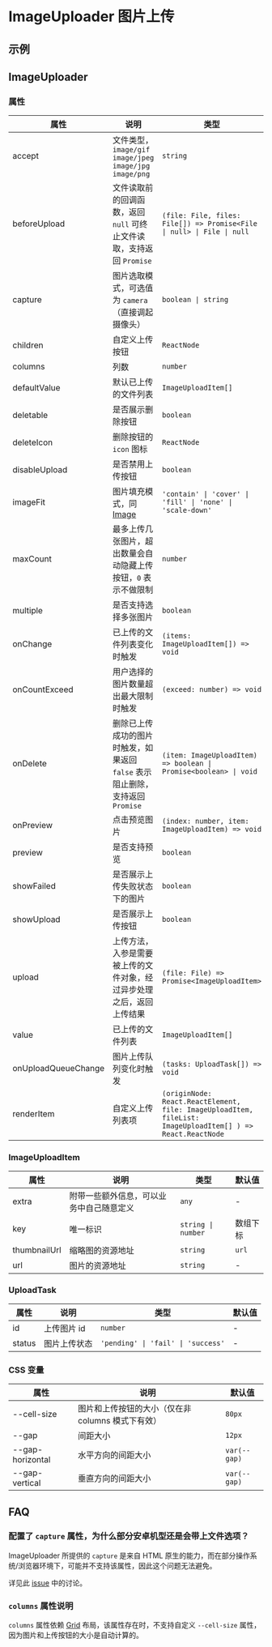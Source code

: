 # ImageUploader 图片上传 <Experimental></Experimental>

## 示例

<code src="./demos/demo1.tsx"></code>

<code src="./demos/demo2.tsx"></code>

## ImageUploader

### 属性

| 属性                | 说明                                                                          | 类型                                                                                                       | 默认值             |
| ------------------- | ----------------------------------------------------------------------------- | ---------------------------------------------------------------------------------------------------------- | ------------------ |
| accept              | 文件类型，`image/gif` `image/jpeg` `image/jpg` `image/png`                    | `string`                                                                                                   | `image/*`          |
| beforeUpload        | 文件读取前的回调函数，返回 `null` 可终止文件读取，支持返回 `Promise`          | `(file: File, files: File[]) => Promise<File \| null> \| File \| null`                                     | -                  |
| capture             | 图片选取模式，可选值为 `camera`（直接调起摄像头）                             | `boolean \| string`                                                                                        | -                  |
| children            | 自定义上传按钮                                                                | `ReactNode`                                                                                                | -                  |
| columns             | 列数                                                                          | `number`                                                                                                   | -                  |
| defaultValue        | 默认已上传的文件列表                                                          | `ImageUploadItem[]`                                                                                        | -                  |
| deletable           | 是否展示删除按钮                                                              | `boolean`                                                                                                  | `true`             |
| deleteIcon          | 删除按钮的 `icon` 图标                                                        | `ReactNode`                                                                                                | `<CloseOutline />` |
| disableUpload       | 是否禁用上传按钮                                                              | `boolean`                                                                                                  | `false`            |
| imageFit            | 图片填充模式，同 [Image](/zh/components/image#属性)                           | `'contain' \| 'cover' \| 'fill' \| 'none' \| 'scale-down'`                                                 | `cover`            |
| maxCount            | 最多上传几张图片，超出数量会自动隐藏上传按钮，`0` 表示不做限制                | `number`                                                                                                   | `0`                |
| multiple            | 是否支持选择多张图片                                                          | `boolean`                                                                                                  | `false`            |
| onChange            | 已上传的文件列表变化时触发                                                    | `(items: ImageUploadItem[]) => void`                                                                       | -                  |
| onCountExceed       | 用户选择的图片数量超出最大限制时触发                                          | `(exceed: number) => void`                                                                                 | -                  |
| onDelete            | 删除已上传成功的图片时触发，如果返回 `false` 表示阻止删除，支持返回 `Promise` | `(item: ImageUploadItem) => boolean \| Promise<boolean> \| void`                                           | -                  |
| onPreview           | 点击预览图片                                                                  | `(index: number, item: ImageUploadItem) => void`                                                           | -                  |
| preview             | 是否支持预览                                                                  | `boolean`                                                                                                  | `true`             |
| showFailed          | 是否展示上传失败状态下的图片                                                  | `boolean`                                                                                                  | `true`             |
| showUpload          | 是否展示上传按钮                                                              | `boolean`                                                                                                  | `true`             |
| upload              | 上传方法，入参是需要被上传的文件对象，经过异步处理之后，返回上传结果          | `(file: File) => Promise<ImageUploadItem>`                                                                 | -                  |
| value               | 已上传的文件列表                                                              | `ImageUploadItem[]`                                                                                        | -                  |
| onUploadQueueChange | 图片上传队列变化时触发                                                        | `(tasks: UploadTask[]) => void`                                                                            | -                  |
| renderItem          | 自定义上传列表项                                                              | `(originNode: React.ReactElement, file: ImageUploadItem, fileList: ImageUploadItem[] ) => React.ReactNode` | -                  |

### ImageUploadItem

| 属性         | 说明                                     | 类型               | 默认值   |
| ------------ | ---------------------------------------- | ------------------ | -------- |
| extra        | 附带一些额外信息，可以业务中自己随意定义 | `any`              | -        |
| key          | 唯一标识                                 | `string \| number` | 数组下标 |
| thumbnailUrl | 缩略图的资源地址                         | `string`           | `url`    |
| url          | 图片的资源地址                           | `string`           | -        |

### UploadTask

| 属性   | 说明         | 类型                               | 默认值 |
| ------ | ------------ | ---------------------------------- | ------ |
| id     | 上传图片 id  | `number`                           | -      |
| status | 图片上传状态 | `'pending' \| 'fail' \| 'success'` | -      |

### CSS 变量

| 属性             | 说明                                              | 默认值       |
| ---------------- | ------------------------------------------------- | ------------ |
| --cell-size      | 图片和上传按钮的大小（仅在非 columns 模式下有效） | `80px`       |
| --gap            | 间距大小                                          | `12px`       |
| --gap-horizontal | 水平方向的间距大小                                | `var(--gap)` |
| --gap-vertical   | 垂直方向的间距大小                                | `var(--gap)` |

## FAQ

### 配置了 `capture` 属性，为什么部分安卓机型还是会带上文件选项？

ImageUploader 所提供的 `capture` 是来自 HTML 原生的能力，而在部分操作系统/浏览器环境下，可能并不支持该属性，因此这个问题无法避免。

详见此 [issue](https://github.com/ant-design/ant-design-mobile/issues/5254) 中的讨论。

### `columns` 属性说明

`columns` 属性依赖 [Grid](./grid) 布局，该属性存在时，不支持自定义 `--cell-size` 属性，因为图片和上传按钮的大小是自动计算的。

